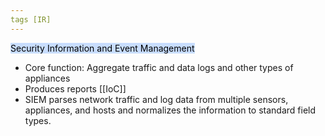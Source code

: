 ```yaml
---
tags [IR]
---
```

<mark style="background: #ADCCFFA6;">Security Information and Event Management</mark> 
- Core function: Aggregate traffic and data logs and other types of appliances
- Produces reports [[IoC]]
- SIEM parses network traffic and log data from multiple sensors, appliances, and hosts and normalizes the information to standard field types. 